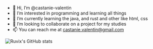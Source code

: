 - 👋 Hi, I’m @castanie-valentin
- 👀 I’m interested in programming and learning all things
- 🌱 I’m currently learning the java, and rust and other like html, css
- 💞️ I’m looking to collaborate on a project for my studies
- 📫 You can reach me at castanie.valentin@gmail.com

<!---
castanie-valentin/castanie-valentin is a ✨ special ✨ repository because its `README.md` (this file) appears on your GitHub profile.
You can click the Preview link to take a look at your changes.
--->

![Ruvix's GitHub stats](https://github-readme-stats.vercel.app/api?username=castanie-valentin/&show_icons=true&theme=auto)

